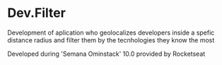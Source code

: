 # Dev.Filter

Development of aplication who geolocalizes developers inside a spefic distance radius and filter them by the tecnhologies they know the most

Developed during 'Semana Ominstack' 10.0 provided by Rocketseat
